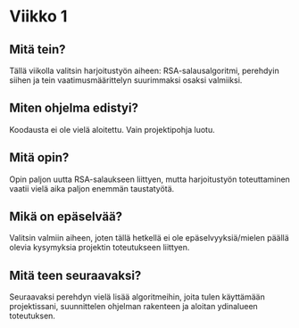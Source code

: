 # Viikko 1

## Mitä tein?
Tällä viikolla valitsin harjoitustyön aiheen: RSA-salausalgoritmi, perehdyin siihen ja tein vaatimusmäärittelyn suurimmaksi osaksi valmiiksi.

## Miten ohjelma edistyi?
Koodausta ei ole vielä aloitettu. Vain projektipohja luotu.

## Mitä opin?
Opin paljon uutta RSA-salaukseen liittyen, mutta harjoitustyön toteuttaminen vaatii vielä aika paljon enemmän taustatyötä.

## Mikä on epäselvää?
Valitsin valmiin aiheen, joten tällä hetkellä ei ole epäselvyyksiä/mielen päällä olevia kysymyksia projektin toteutukseen liittyen.

## Mitä teen seuraavaksi?
Seuraavaksi perehdyn vielä lisää algoritmeihin, joita tulen käyttämään projektissani, suunnittelen ohjelman rakenteen ja aloitan ydinalueen toteutuksen.
